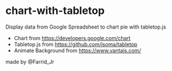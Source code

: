 # chart-with-tabletop
Display data from Google Spreadsheet to chart pie with tabletop.js

- Chart from https://developers.google.com/chart
- Tabletop.js from https://github.com/jsoma/tabletop
- Animate Background from https://www.vantajs.com/

made by @Farrid_Jr